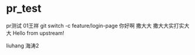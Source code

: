 # pr_test
pr测试
01王祥
git switch -c feature/login-page
你好啊
撒大大
撒大大实打实大大
Hello from upstream!

liuhang 
海涛2
